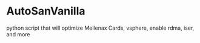 # AutoSanVanilla
python script that will optimize Mellenax Cards, vsphere, enable rdma, iser, and more

